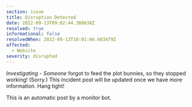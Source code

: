 ```yaml
---
section: issue
title: Disruption Detected
date: 2022-09-13T09:02:44.388638Z
resolved: true
informational: false
resolvedWhen: 2022-09-13T10:01:04.683479Z
affected:
  - Website
severity: disrupted
---
```

*Investigating* - _Someone_ forgot to feed the plot bunnies, so they stopped working! (Sorry.) This incident post will be updated once we have more information. Hang tight!

This is an automatic post by a monitor bot.
        